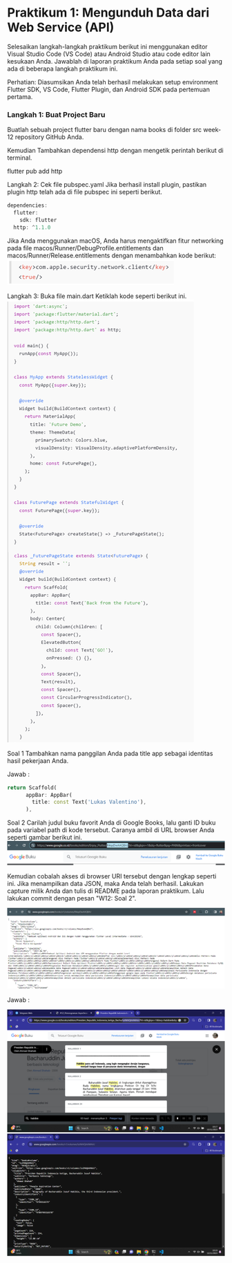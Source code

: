 # Praktikum 1: Mengunduh Data dari Web Service (API)

Selesaikan langkah-langkah praktikum berikut ini menggunakan editor Visual Studio Code (VS Code) atau Android Studio atau code editor lain kesukaan Anda. Jawablah di laporan praktikum Anda pada setiap soal yang ada di beberapa langkah praktikum ini.

Perhatian: Diasumsikan Anda telah berhasil melakukan setup environment Flutter SDK, VS Code, Flutter Plugin, dan Android SDK pada pertemuan pertama.

### Langkah 1: Buat Project Baru
Buatlah sebuah project flutter baru dengan nama books di folder src week-12 repository GitHub Anda.

Kemudian Tambahkan dependensi http dengan mengetik perintah berikut di terminal.

flutter pub add http

Langkah 2: Cek file pubspec.yaml
Jika berhasil install plugin, pastikan plugin http telah ada di file pubspec ini seperti berikut.

```dart
dependencies:
  flutter:
    sdk: flutter
  http: ^1.1.0
  ```
Jika Anda menggunakan macOS, Anda harus mengaktifkan fitur networking pada file macos/Runner/DebugProfile.entitlements dan macos/Runner/Release.entitlements dengan menambahkan kode berikut:
![Alt text](image.png)


Langkah 3: Buka file main.dart
Ketiklah kode seperti berikut ini.
![Alt text](image-1.png)

Soal 1
Tambahkan nama panggilan Anda pada title app sebagai identitas hasil pekerjaan Anda.

Jawab : 
```dart
return Scaffold(
      appBar: AppBar(
        title: const Text('Lukas Valentino'),
      ),
```

Soal 2
Carilah judul buku favorit Anda di Google Books, lalu ganti ID buku pada variabel path di kode tersebut. Caranya ambil di URL browser Anda seperti gambar berikut ini.
![Alt text](image-3.png)

Kemudian cobalah akses di browser URI tersebut dengan lengkap seperti ini. Jika menampilkan data JSON, maka Anda telah berhasil. Lakukan capture milik Anda dan tulis di README pada laporan praktikum. Lalu lakukan commit dengan pesan "W12: Soal 2".

![Alt text](image-4.png)

Jawab :

<img src="docs/Screenshot (151).png">
<img src="docs/Screenshot (152).png">